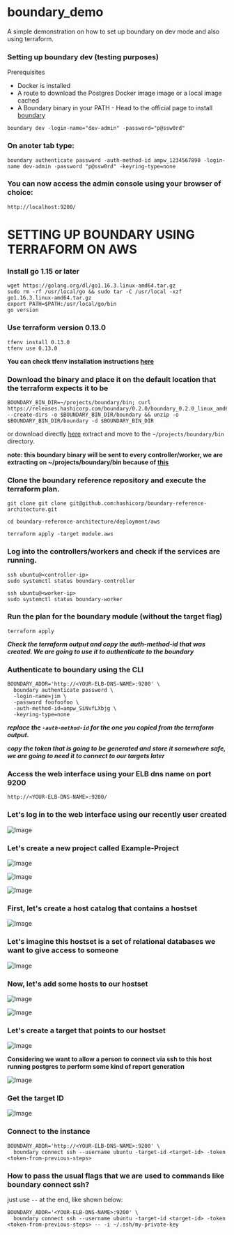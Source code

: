# boundary_demo
A simple demonstration on how to set up boundary on dev mode and also using terraform.

### Setting up boundary dev (testing purposes)

Prerequisites

* Docker is installed
* A route to download the Postgres Docker image image or a local image cached
* A Boundary binary in your PATH - Head to the official page to install [boundary](https://learn.hashicorp.com/tutorials/boundary/getting-started-install?in=boundary/getting-started)

```
boundary dev -login-name="dev-admin" -password="p@ssw0rd"
```

### On anoter tab type:

```
boundary authenticate password -auth-method-id ampw_1234567890 -login-name dev-admin -password "p@ssw0rd" -keyring-type=none
```

### You can now access the admin console using your browser of choice:

`http://localhost:9200/`


# SETTING UP BOUNDARY USING TERRAFORM ON AWS

### Install go 1.15 or later

```
wget https://golang.org/dl/go1.16.3.linux-amd64.tar.gz
sudo rm -rf /usr/local/go && sudo tar -C /usr/local -xzf go1.16.3.linux-amd64.tar.gz
export PATH=$PATH:/usr/local/go/bin
go version
```

### Use terraform version 0.13.0

```
tfenv install 0.13.0
tfenv use 0.13.0
```

**You can check tfenv installation instructions [here](https://github.com/tfutils/tfenv)**

### Download the binary and place it on the default location that the terraform expects it to be

```
BOUNDARY_BIN_DIR=~/projects/boundary/bin; curl https://releases.hashicorp.com/boundary/0.2.0/boundary_0.2.0_linux_amd64.zip --create-dirs -o $BOUNDARY_BIN_DIR/boundary && unzip -o $BOUNDARY_BIN_DIR/boundary -d $BOUNDARY_BIN_DIR 
```

or download directly [here](https://www.boundaryproject.io/downloads) extract and move to the `~/projects/boundary/bin` directory.

**note: this boundary binary will be sent to every controller/worker, we are extracting on ~/projects/boundary/bin because of [this](https://github.com/hashicorp/boundary-reference-architecture/blob/main/deployment/aws/vars.tf#L2)**

### Clone the boundary reference repository and execute the terraform plan.

```
git clone git clone git@github.com:hashicorp/boundary-reference-architecture.git

cd boundary-reference-architecture/deployment/aws

terraform apply -target module.aws
```

### Log into the controllers/workers and check if the services are running.

```
ssh ubuntu@<controller-ip>
sudo systemctl status boundary-controller

ssh ubuntu@<worker-ip>
sudo systemctl status boundary-worker 
```

### Run the plan for the boundary module (without the target flag)

```
terraform apply 
```

***Check the terraform output and copy the auth-method-id that was created. We are going to use it to authenticate to the boundary***

### Authenticate to boundary using the CLI

```
BOUNDARY_ADDR='http://<YOUR-ELB-DNS-NAME>:9200' \
  boundary authenticate password \
  -login-name=jim \
  -password foofoofoo \
  -auth-method-id=ampw_SiNvfLXbjg \
  -keyring-type=none
```

***replace the `-auth-method-id` for the one you copied from the terraform output.***

***copy the token that is going to be generated and store it somewhere safe, we are going to need it to connect to our targets later***

### Access the web interface using your ELB dns name on port 9200

`http://<YOUR-ELB-DNS-NAME>:9200/`

### Let's log in to the web interface using our recently user created

![Image](images/login.png?raw=true)

### Let's create a new project called Example-Project

![Image](images/new_project.png?raw=true)

![Image](images/project_created.png?raw=true)

![Image](images/sidebar_project.png?raw=true)

### First, let's create a host catalog that contains a hostset 

![Image](images/create_hostset.png?raw=true)

### Let's imagine this hostset is a set of relational databases we want to give access to someone

![Image](images/create_hostset2.png?raw=true)

### Now, let's add some hosts to our hostset

![Image](images/add_hosts_to_hostset.png?raw=true)

![Image](images/add_hosts_to_hostset2.png?raw=true)

### Let's create a target that points to our hostset

![Image](images/create_target.png?raw=true)

**Considering we want to allow a person to connect via ssh to this host running postgres to perform some kind of report generation**

![Image](images/add_hostset_to_target.png?raw=true)

### Get the target ID 

![Image](images/get_id_tgt.png?raw=true)


### Connect to the instance

```
BOUNDARY_ADDR='http://<YOUR-ELB-DNS-NAME>:9200' \
  boundary connect ssh --username ubuntu -target-id <target-id> -token <token-from-previous-steps>
```

### How to pass the usual flags that we are used to commands like boundary connect ssh? 

just use `--` at the end, like shown below:

```
BOUNDARY_ADDR='<YOUR-ELB-DNS-NAME>:9200' \
  boundary connect ssh --username ubuntu -target-id <target-id> -token <token-from-previous-steps> -- -i ~/.ssh/my-private-key
```
